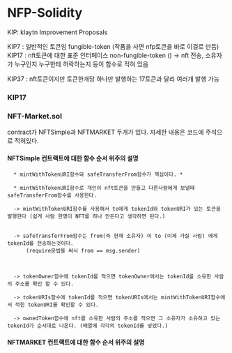 # NFP-Solidity



KIP: klaytn Improvement Proposals

KIP7 : 일반적인 토큰임 fungible-token (작품을 사면 nfp토큰을 바로 이걸로 만듬)
KIP17 : nft토큰에 대한 표준 인터페이스 non-fungible-token ()
-> nft 전송, 소유자가 누구인지 누구한테 허락하는지 등이 함수로 적혀 있음

KIP37 : nft토큰이지만 토큰한개당 하나만 발행하는 17토큰과 달리 여러개 발행 가능


### KIP17

### NFT-Market.sol

contract가 NFTSimple과 NFTMARKET 두개가 있다.
자세한 내용은 코드에 주석으로 적혀있다.

#### NFTSimple 컨트랙트에 대한 함수 순서 위주의 설명 

      * mintWithTokenURI함수와 safeTransferFrom함수가 핵심이다. *
      
      * mintWithTokenURI함수로 개인이 nft토큰을 만들고 다른사람에게 보낼때 safeTransferFrom함수를 사용한다.
      
      -> mintWithTokenURI함수를 사용해서 to에게 tokenId와 tokenURI가 있는 토큰을 발행한다 (쉽게 사람 한명이 NFT를 하나 만든다고 생각하면 된다.)
      
      
      -> safeTransferFrom함수는 from(즉 현재 소유자) 이 to (이제 가질 사람) 에게 tokenId를 전송하는것이다.
          (require문법을 써서 from == msg.sender)
      
      
      
      -> tokenOwner함수에 tokenId를 적으면 tokenOwner에서는 tokenId를 소유한 사람의 주소를 확인 할 수 있다. 
      
      -> tokenURIs함수에 tokenId를 적으면 tokenURIs에서는 mintWithTokenURI함수에서 적힌 tokenURI를 확인할 수 있다.
      
      -> ownedToken함수에 nft를 소유한 사람의 주소를 적으면 그 소유자가 소유하고 있는 tokenId가 순서대로 나온다. (배열에 각각의 tokenId를 넣었다.)
      
      
      
      
      
#### NFTMARKET 컨트랙트에 대한 함수 순서 위주의 설명










